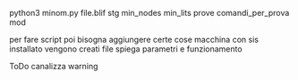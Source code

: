 python3 minom.py file.blif stg min_nodes min_lits prove comandi_per_prova mod

per fare script poi bisogna aggiungere certe cose
macchina con sis installato
vengono creati file
spiega parametri e funzionamento

ToDo
canalizza warning
